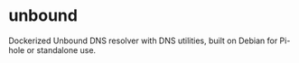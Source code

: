 # unbound
Dockerized Unbound DNS resolver with DNS utilities, built on Debian for Pi-hole or standalone use.
